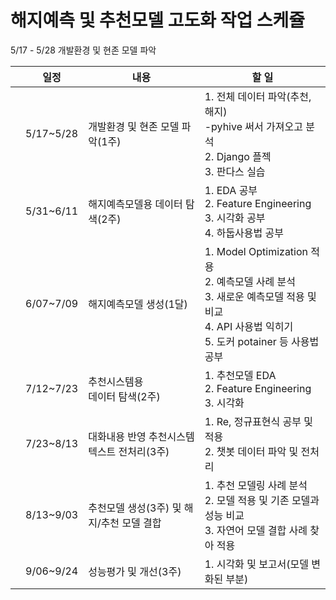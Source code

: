 # 해지예측 및 추천모델 고도화 작업 스케쥴



5/17 - 5/28 개발환경 및 현존 모델 파악

|      | 일정      | 내용                                              | 할 일                                                        |
| ---- | --------- | ------------------------------------------------- | ------------------------------------------------------------ |
|      | 5/17~5/28 | 개발환경 및 현존 모델 파악(1주)                   | 1. 전체 데이터 파악(추천, 해지)<br />-pyhive 써서 가져오고 분석<br />2. Django 플젝 <br />3. 판다스 실습<br /> |
|      | 5/31~6/11 | 해지예측모델용 데이터 탐색(2주)                   | 1. EDA 공부<br />2. Feature Engineering<br />3. 시각화 공부<br />4. 하둡사용법 공부<br /> |
|      | 6/07~7/09 | 해지예측모델 생성(1달)                            | 1. Model Optimization 적용<br />2. 예측모델 사례 분석<br />3. 새로운 예측모델 적용 및 비교<br />4. API 사용법 익히기<br />5. 도커 potainer 등 사용법 공부 |
|      | 7/12~7/23 | 추천시스템용<br />데이터 탐색(2주)                | 1. 추천모델 EDA<br />2. Feature Engineering<br />3. 시각화   |
|      | 7/23~8/13 | 대화내용 반영 추천시스템<br /> 텍스트 전처리(3주) | 1. Re, 정규표현식 공부 및 적용<br />2. 챗봇 데이터 파악 및 전처리 |
|      | 8/13~9/03 | 추천모델 생성(3주) 및 해지/추천 모델 결합         | 1. 추천 모델링 사례 분석<br />2. 모델 적용 및 기존 모델과 성능 비교<br />3. 자연어 모델 결합 사례 찾아 적용 |
|      | 9/06~9/24 | 성능평가 및 개선(3주)                             | 1. 시각화 및 보고서(모델 변화된 부분)<br />                  |

